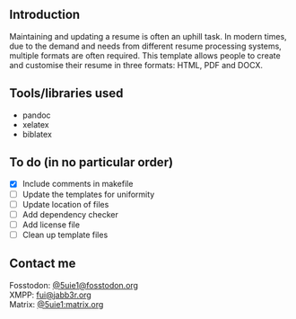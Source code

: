 ## Introduction

Maintaining and updating a resume is often an uphill task. In modern times, due to the demand and needs from different resume processing systems, multiple formats are often required. This template allows people to create and customise their resume in three formats: HTML, PDF and DOCX.

## Tools/libraries used

- pandoc
- xelatex
- biblatex

## To do (in no particular order)

- [x] Include comments in makefile
- [ ] Update the templates for uniformity
- [ ] Update location of files
- [ ] Add dependency checker
- [ ] Add license file
- [ ] Clean up template files

## Contact me

Fosstodon: [@5uie1@fosstodon.org](https://fosstodon.org/@5uie1)<br />
XMPP: [fui@jabb3r.org](xmpp://fui@jabb3r.org)<br />
Matrix: [@5uie1:matrix.org](https://matrix.to/#/@5uie1:matrix.org)<br />

